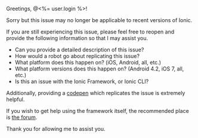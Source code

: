 Greetings, @<%= user.login %>!

Sorry but this issue may no longer be applicable to recent versions of Ionic.

If you are still experiencing this issue, please feel free to reopen and provide the following information so that I may assist you.

- Can you provide a detailed description of this issue?
- How would a robot go about replicating this issue?
- What platform does this happen on? (iOS, Android, all, etc.)
- What platform versions does this happen on? (Android 4.2, iOS 7, all, etc.)
- Is this an issue with the Ionic Framework, or Ionic CLI?

Additionally, providing a [codepen](http://codepen.io/ionic/public-list/) which replicates the issue is extremely helpful.

If you wish to get help using the framework itself, the recommended place is [the forum](http://forum.ionicframework.com).

Thank you for allowing me to assist you.

